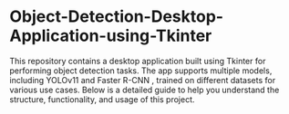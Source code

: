 # Object-Detection-Desktop-Application-using-Tkinter
This repository contains a desktop application built using Tkinter for performing object detection tasks. The app supports multiple models, including YOLOv11 and Faster R-CNN , trained on different datasets for various use cases. Below is a detailed guide to help you understand the structure, functionality, and usage of this project.
